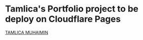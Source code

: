 # Tamlica's Portfolio project to be deploy on Cloudflare Pages

[TAMLICA MUHAIMIN](http://tamlicamuhaimin.pages.dev/)
